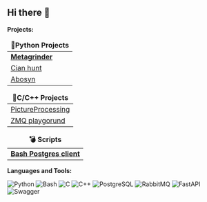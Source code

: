 ## Hi there 👋

<b>Projects:</b>

<table>
  <thead align="center">
    <tr border: none;>
      <td><b>🐍Python Projects</b></td>
    </tr>
  </thead>
  <tbody>
    <tr>
      <td><a href="https://gitlab.uzniki.online/root/metagrinder/"><b>Metagrinder</b></a></td>
    </tr>
    <tr>
      <td><a href="https://github.com/cojode/cian_hunt">Cian hunt</td>
    </tr>
    <tr>
      <td><a href="https://github.com/cojode/abosyn">Abosyn</td>
    </tr>
  </tbody>
</table>

<table>
  <thead align="center">
    <tr border: none;>
      <td><b>🌙C/C++ Projects</b></td>
    </tr>
  </thead>
    <tr>
     <td><a href="https://github.com/dgt4l/PictureProcessing">PictureProcessing</a></td>
    </tr>
    <tr>
      <td><a href="https://github.com/cojode/zmq_playground">ZMQ playgorund</td>
    </tr>
</table>

<table>
  <thead align="center">
    <tr border: none;>
      <td><b>💣 Scripts</b></td>
    </tr>
  </thead>
    <tr>
     <td><a href="https://github.com/cojode/bash_postgres_client"><b>Bash Postgres client</b></a></td>
    </tr>
</table>


<b>Languages and Tools:</b>

![Python](https://img.shields.io/badge/Python-14354C?style=for-the-badge&logo=python&logoColor=white)
![Bash](https://img.shields.io/badge/Shell_Script-121011?style=for-the-badge&logo=gnu-bash&logoColor=white)
![C](https://img.shields.io/badge/C-00599C?style=for-the-badge&logo=c&logoColor=white)
![C++](https://img.shields.io/badge/C%2B%2B-00599C?style=for-the-badge&logo=c%2B%2B&logoColor=white)
![PostgreSQL](https://img.shields.io/badge/PostgreSQL-316192?style=for-the-badge&logo=postgresql&logoColor=white)
![RabbitMQ](https://img.shields.io/badge/rabbitmq-%23FF6600.svg?&style=for-the-badge&logo=rabbitmq&logoColor=white)
![FastAPI](https://img.shields.io/badge/FastAPI-005571?style=for-the-badge&logo=fastapi)
![Swagger](https://img.shields.io/badge/-Swagger-%23Clojure?style=for-the-badge&logo=swagger&logoColor=white)

<!--
**cojode/cojode** is a ✨ _special_ ✨ repository because its `README.md` (this file) appears on your GitHub profile.

Here are some ideas to get you started:

- 🔭 I’m currently working on ...
- 🌱 I’m currently learning ...
- 👯 I’m looking to collaborate on ...
- 🤔 I’m looking for help with ...
- 💬 Ask me about ...
- 📫 How to reach me: ...
- 😄 Pronouns: ...
- ⚡ Fun fact: ...
-->

